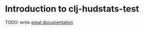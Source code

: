 # Introduction to clj-hudstats-test

TODO: write [great documentation](http://jacobian.org/writing/what-to-write/)
